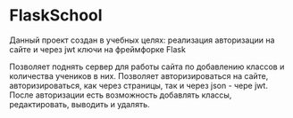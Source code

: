 # FlaskSchool

Данный проект создан в учебных целях: реализация авторизации на сайте и через jwt ключи на фреймфорке Flask

Позволяет поднять сервер для работы сайта по добавлению классов и количества учеников в них.
Позволяет авторизироваться на сайте, авторизироваться, как через страницы, так и через json - чере jwt. 
После авторизации есть возможность добавлять классы, редактировать, выводить и удалять. 
